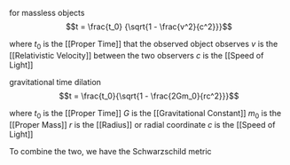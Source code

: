 
for massless objects
$$t = \frac{t_0} {\sqrt{1 - \frac{v^2}{c^2}}}$$

where
$t_0$ is the [[Proper Time]] that the observed object observes
$v$ is the [[Relativistic Velocity]] between the two observers
$c$ is the [[Speed of Light]]





gravitational time dilation
$$t = \frac{t_0}{\sqrt{1 - \frac{2Gm_0}{rc^2}}}$$

where
	$t_0$ is the [[Proper Time]]
	$G$ is the [[Gravitational Constant]]
	$m_0$ is the [[Proper Mass]]
	$r$ is the [[Radius]] or radial coordinate
	$c$ is the [[Speed of Light]]


To combine the two, we have the Schwarzschild metric
